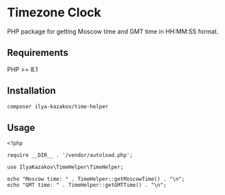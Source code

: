 # Timezone Clock

PHP package for getting Moscow time and GMT time in HH:MM:SS format.

## Requirements
PHP >= 8.1

## Installation

```bash
composer ilya-kazakov/time-helper
```

## Usage

```
<?php

require __DIR__ . '/vendor/autoload.php';

use IlyaKazakov\TimeHelper\TimeHelper;

echo "Moscow time: " . TimeHelper::getMoscowTime() . "\n";
echo "GMT time: " . TimeHelper::getGMTTime() . "\n";
```